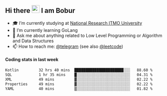 ## Hi there <img src="https://media.giphy.com/media/hvRJCLFzcasrR4ia7z/giphy.gif" width="25px" height="25px"> I am Bobur

- :mortar_board: I’m currently studying at [National Research ITMO University](https://itmo.ru/)
- :seedling: I’m currently learning GoLang
- :speech_balloon: Ask me about anything related to Low Level Programming or Algorithm and Data Structures
- :mailbox: How to reach me: [@telegram](https://t.me/octoant) (see also [@leetcode](https://leetcode.com/octoant/))    

#### Coding stats in last week

<!--START_SECTION:waka-->

```txt
Kotlin         32 hrs 40 mins  ██████████████████████░░░   88.60 %
SQL            1 hr 35 mins    █░░░░░░░░░░░░░░░░░░░░░░░░   04.31 %
XML            49 mins         ▓░░░░░░░░░░░░░░░░░░░░░░░░   02.22 %
Properties     49 mins         ▓░░░░░░░░░░░░░░░░░░░░░░░░   02.22 %
YAML           40 mins         ▒░░░░░░░░░░░░░░░░░░░░░░░░   01.82 %
```

<!--END_SECTION:waka-->
